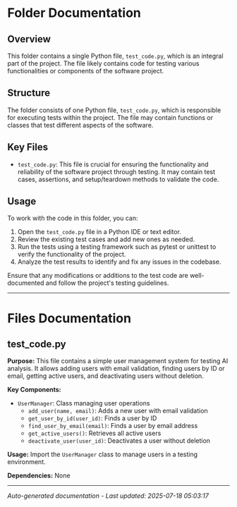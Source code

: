 # Folder Documentation

## Overview
This folder contains a single Python file, `test_code.py`, which is an integral part of the project. The file likely contains code for testing various functionalities or components of the software project.

## Structure
The folder consists of one Python file, `test_code.py`, which is responsible for executing tests within the project. The file may contain functions or classes that test different aspects of the software.

## Key Files
- `test_code.py`: This file is crucial for ensuring the functionality and reliability of the software project through testing. It may contain test cases, assertions, and setup/teardown methods to validate the code.

## Usage
To work with the code in this folder, you can:
1. Open the `test_code.py` file in a Python IDE or text editor.
2. Review the existing test cases and add new ones as needed.
3. Run the tests using a testing framework such as pytest or unittest to verify the functionality of the project.
4. Analyze the test results to identify and fix any issues in the codebase.

Ensure that any modifications or additions to the test code are well-documented and follow the project's testing guidelines.

---

# Files Documentation

## test_code.py

**Purpose:** This file contains a simple user management system for testing AI analysis. It allows adding users with email validation, finding users by ID or email, getting active users, and deactivating users without deletion.

**Key Components:**
- `UserManager`: Class managing user operations
  - `add_user(name, email)`: Adds a new user with email validation
  - `get_user_by_id(user_id)`: Finds a user by ID
  - `find_user_by_email(email)`: Finds a user by email address
  - `get_active_users()`: Retrieves all active users
  - `deactivate_user(user_id)`: Deactivates a user without deletion

**Usage:** Import the `UserManager` class to manage users in a testing environment.

**Dependencies:** None

---
*Auto-generated documentation - Last updated: 2025-07-18 05:03:17*
